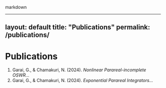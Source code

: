 markdown

---
layout: default
title: "Publications"
permalink: /publications/
---

# Publications

1. Garai, G., & Chamakuri, N. (2024). *Nonlinear Parareal-incomplete OSWR...*
2. Garai, G., & Chamakuri, N. (2024). *Exponential Parareal Integrators...*
